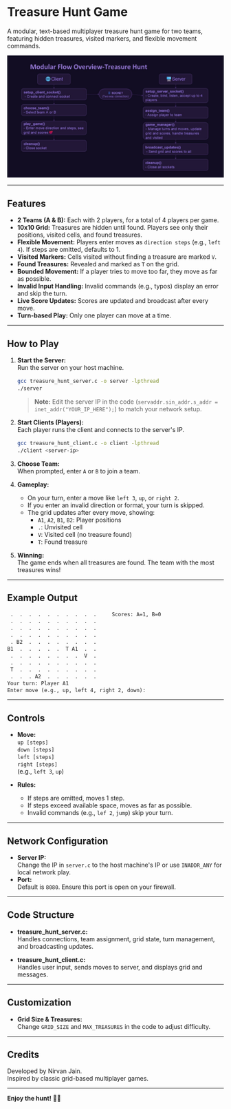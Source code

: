 # Treasure Hunt Game

A modular, text-based multiplayer treasure hunt game for two teams, featuring hidden treasures, visited markers, and flexible movement commands.


<img src="./Treasure Hunt.jpg" alt="Modular flow" >

---

## Features

- **2 Teams (A & B):** Each with 2 players, for a total of 4 players per game.
- **10x10 Grid:** Treasures are hidden until found. Players see only their positions, visited cells, and found treasures.
- **Flexible Movement:** Players enter moves as `direction steps` (e.g., `left 4`). If steps are omitted, defaults to 1.
- **Visited Markers:** Cells visited without finding a treasure are marked `V`.
- **Found Treasures:** Revealed and marked as `T` on the grid.
- **Bounded Movement:** If a player tries to move too far, they move as far as possible.
- **Invalid Input Handling:** Invalid commands (e.g., typos) display an error and skip the turn.
- **Live Score Updates:** Scores are updated and broadcast after every move.
- **Turn-based Play:** Only one player can move at a time.

---

## How to Play

1. **Start the Server:**  
   Run the server on your host machine.
   ```bash
   gcc treasure_hunt_server.c -o server -lpthread
   ./server
   ```
   > **Note:** Edit the server IP in the code (`servaddr.sin_addr.s_addr = inet_addr("YOUR_IP_HERE");`) to match your network setup.

2. **Start Clients (Players):**  
   Each player runs the client and connects to the server's IP.
   ```bash
   gcc treasure_hunt_client.c -o client -lpthread
   ./client <server-ip>
   ```

3. **Choose Team:**  
   When prompted, enter `A` or `B` to join a team.

4. **Gameplay:**  
   - On your turn, enter a move like `left 3`, `up`, or `right 2`.
   - If you enter an invalid direction or format, your turn is skipped.
   - The grid updates after every move, showing:
     - `A1`, `A2`, `B1`, `B2`: Player positions
     - `.`: Unvisited cell
     - `V`: Visited cell (no treasure found)
     - `T`: Found treasure

5. **Winning:**  
   The game ends when all treasures are found. The team with the most treasures wins!

---

## Example Output

```
 .  .  .  .  .  .  .  .  .  .     Scores: A=1, B=0
 .  .  .  .  .  .  .  .  .  .
 .  .  .  .  .  .  .  .  .  .
 .  .  .  .  .  .  .  .  .  .
 . B2  .  .  .  .  .  .  .  .
B1  .  .  .  .  .  T A1  .  .
 .  .  .  .  .  .  .  .  V  .
 .  .  .  .  .  .  .  .  .  .
 T  .  .  .  .  .  .  .  .  .
 .  .  . A2  .  .  .  .  .  .
Your turn: Player A1
Enter move (e.g., up, left 4, right 2, down):
```

---

## Controls

- **Move:**  
  `up [steps]`  
  `down [steps]`  
  `left [steps]`  
  `right [steps]`  
  (e.g., `left 3`, `up`)

- **Rules:**  
  - If steps are omitted, moves 1 step.
  - If steps exceed available space, moves as far as possible.
  - Invalid commands (e.g., `lef 2`, `jump`) skip your turn.

---

## Network Configuration

- **Server IP:**  
  Change the IP in `server.c` to the host machine's IP or use `INADDR_ANY` for local network play.
- **Port:**  
  Default is `8080`. Ensure this port is open on your firewall.

---

## Code Structure

- **treasure_hunt_server.c:**  
  Handles connections, team assignment, grid state, turn management, and broadcasting updates.

- **treasure_hunt_client.c:**  
  Handles user input, sends moves to server, and displays grid and messages.

---

## Customization

- **Grid Size & Treasures:**  
  Change `GRID_SIZE` and `MAX_TREASURES` in the code to adjust difficulty.

---
## Credits

Developed by Nirvan Jain.  
Inspired by classic grid-based multiplayer games.

---

**Enjoy the hunt!** 🏴‍☠️
